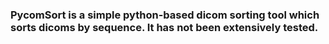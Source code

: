 ### PycomSort is a simple python-based dicom sorting tool which sorts dicoms by sequence. It has not been extensively tested.


